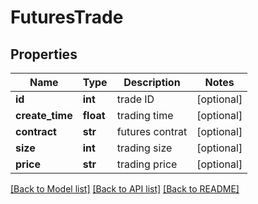 # FuturesTrade

## Properties
Name | Type | Description | Notes
------------ | ------------- | ------------- | -------------
**id** | **int** | trade ID | [optional] 
**create_time** | **float** | trading time | [optional] 
**contract** | **str** | futures contrat | [optional] 
**size** | **int** | trading size | [optional] 
**price** | **str** | trading price | [optional] 

[[Back to Model list]](../README.md#documentation-for-models) [[Back to API list]](../README.md#documentation-for-api-endpoints) [[Back to README]](../README.md)


